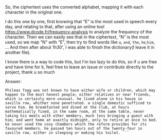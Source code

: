 

So, the ciphertext uses the converted alphabet, mapping it with each character in the original one.

I do this one by one, first knowing that “E” is the most used in speech every day, and relating to that, after using an online tool https://www.dcode.fr/frequency-analysis to analyze the frequency of the character. Then we can easily see that in the ciphertext, “N” is the most used, so we map “N” with “E”, then try to find words like ```a```, ```and```, ```the```, ```he```,```him```, ... And then after about 1h30', I was able to finish the dictionary(I leave it in another file).

I know there is a way to code this, but I'm too lazy to do this, so if u are free and have time for it, feel free to leave an issue or contribute directly to the project, thank u so much

Answer:
```
Phileas fogg was not known to have either wife or children, which may happen to the most honest people; either relatives or near friends, which is certainly more unusual. he lived alone in his house in saville row, whither none penetrated. a single domestic sufficed to serve him. He breakfasted and dined at the club, at hours mathematically fixed, in the same room, at the same table, never taking his meals with other members, much less bringing a guest with him; and went home at exactly midnight, only to retire at once to bed. he never used the cosy chambers which the reform provides for its favoured members. he passed ten hours out of the twenty-four in saville row, either in sleeping or making his toilet. ```
